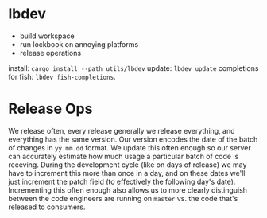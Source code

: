 # lbdev
- build workspace
- run lockbook on annoying platforms
- release operations

install: `cargo install --path utils/lbdev`
update: `lbdev update`
completions for fish: `lbdev fish-completions`.

# Release Ops
We release often, every release generally we release everything, and everything has the same version. Our version encodes the date of the batch of changes in `yy.mm.dd` format. We update this often enough so our server can accurately estimate how much usage a particular batch of code is receving. During the development cycle (like on days of release) we may have to increment this more than once in a day, and on these dates we'll just increment the patch field (to effectively the following day's date). Incrementing this often enough also allows us to more clearly distinguish between the code engineers are running on `master` vs. the code that's released to consumers.